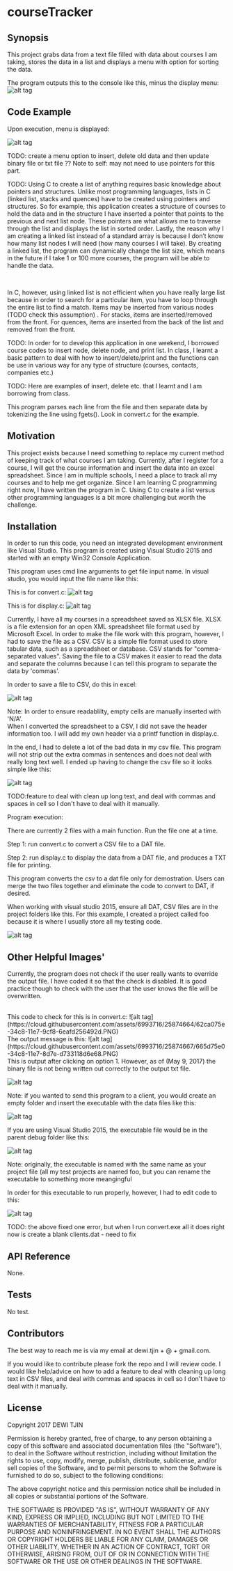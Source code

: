 # courseTracker

## Synopsis

This project grabs data from a text file filled with data about courses I am taking, stores the data in a list and displays a menu with option for sorting the data.

The program outputs this to the console like this, minus the display menu:
![alt tag](https://cloud.githubusercontent.com/assets/6993716/24091648/931e9134-0d06-11e7-9e4b-bbd3eff7e944.PNG)

## Code Example

Upon execution, menu is displayed:

![alt tag](https://cloud.githubusercontent.com/assets/6993716/25874625/34d3cb3c-34c8-11e7-865d-29c08799746a.PNG)

TODO: create a menu option to insert, delete old data and then update binary file or txt file ?? Note to self: may not need to use pointers for this part.

TODO: Using C to create a list of anything requires basic knowledge about pointers and structures.  Unlike most programming languages, lists in C (linked list, stacks and quences) have to be created using pointers and structures.  So for example, this application creates a structure of courses to hold the data and in the structure I have inserted a pointer that points to the previous and next list node.  These pointers are what allows me to traverse through the list and displays the list in sorted order.  Lastly, the reason why I am creating a linked list instead of a standard array is because I don’t know how many list nodes I will need (how many courses I will take). By creating a linked list, the program can dynamically change the list size, which means in the future if I take 1 or 100 more courses, the program will be able to handle the data.  

<br/>

In C, however, using linked list is not efficient when you have really large list because in order to search for a particular item, you have to loop through the entire list to find a match.  Items may be inserted from various nodes (TODO check this assumption) . For stacks, items are inserted/removed from the front.  For quences, items are inserted from the back of the list and removed from the front.  

TODO: In order for to develop this application in one weekend, I borrowed course codes to insert node, delete node, and print list.  In class, I learnt a basic pattern to deal with how to insert/delete/print and the functions can be use in various way for any type of structure (courses, contacts, companies etc.)

TODO: Here are examples of insert, delete etc. that I learnt and I am borrowing from class.

This program parses each line from the file and then separate data by tokenizing the line using fgets(). Look in convert.c for the example.

## Motivation

This project exists because I need something to replace my current method of keeping track of what courses I am taking.  Currently, after I register for a course, I will get the course information and insert the data into an excel spreadsheet.  Since I am in multiple schools, I need a place to track all my courses and to help me get organize.   Since I am learning C programming right now, I have written the program in C.  Using C to create a list versus other programming languages is a bit more challenging but worth the challenge.

## Installation

In order to run this code, you need an integrated development environment like Visual Studio.  This program is created using Visual Studio 2015 and started with an empty Win32 Console Application.

This program uses cmd line arguments to get file input name.  In visual studio, you would input the file name like this:
<br/>

This is for convert.c:
![alt tag](https://cloud.githubusercontent.com/assets/6993716/24091287/732a33d0-0d04-11e7-9672-2544b89ca0eb.PNG)

This is for display.c:
![alt tag](https://cloud.githubusercontent.com/assets/6993716/25874659/5e702e86-34c8-11e7-9652-f800d8f07109.PNG)

Currently, I have all my courses in a spreadsheet saved as XLSX file.  XLSX is a file extension for an open XML spreadsheet file format used by Microsoft Excel.  In order to make the file work with this program, however, I had to save the file as a CSV.  CSV is a simple file format used to store tabular data, such as a spreadsheet or database.  CSV stands for "comma-separated values".  Saving the file to a CSV makes it easier to read the data and separate the columns because I can tell this program to separate the data by 'commas'.

In order to save a file to CSV, do this in excel:

![alt tag](https://cloud.githubusercontent.com/assets/6993716/24091524/d796e394-0d05-11e7-844d-0003a2b24e2c.PNG)

Note: 
In order to ensure readablilty, empty cells are manually inserted with 'N/A'.  
When I converted the spreadsheet to a CSV, I did not save the header information too.  I will add my own header via a printf function in display.c.

In the end, I had to delete a lot of the bad data in my csv file.  This program will not strip out the extra commas in sentences and does not deal with really long text well.  I ended up having to change the csv file so it looks simple like this:

![alt tag](https://cloud.githubusercontent.com/assets/6993716/24091547/f3b93a36-0d05-11e7-9f95-01ba7c3878ff.PNG)

TODO:feature to deal with clean up long text, and deal with commas and spaces in cell so I don't have to deal with it manually.

Program execution:

There are currently 2 files with a main function.  Run the file one at a time.

Step 1: run convert.c to convert a CSV file to a DAT file.

Step 2: run display.c to display the data from a DAT file, and produces a TXT file for printing.

This program converts the csv to a dat file only for demostration.  Users can merge the two files together and eliminate the code to convert to DAT, if desired.

When working with visual studio 2015, ensure all DAT, CSV files are in the project folders like this.  For this example, I created a project called foo because it is where I usually store all my testing code.

![alt tag](https://cloud.githubusercontent.com/assets/6993716/24091573/1a923ad6-0d06-11e7-9ef5-f5d8b11dbd0c.PNG)

## Other Helpful Images'

Currently, the program does not check if the user really wants to override the output file.  I have coded it so that the check is disabled.  It is good practice though to check with the user that the user knows the file will be overwritten.

<br/>
This code to check for this is in convert.c:
![alt tag](https://cloud.githubusercontent.com/assets/6993716/25874664/62ca075e-34c8-11e7-9cf8-6eafd256492d.PNG)

<br/>
The output message is this:
![alt tag](https://cloud.githubusercontent.com/assets/6993716/25874667/665d75e0-34c8-11e7-8d7e-d733118d6e68.PNG)

<br/>
This is output after clicking on option 1. However, as of (May 9, 2017) the binary file is not being written out correctly to the output txt file.

![alt tag](https://cloud.githubusercontent.com/assets/6993716/25874671/6a09e0ca-34c8-11e7-9519-1e24d4e35828.PNG)

Note: if you wanted to send this program to a client, you would create an empty folder and insert the executable with the data files like this:

![alt tag](https://cloud.githubusercontent.com/assets/6993716/25875109/a9c60570-34ca-11e7-9453-d4ab94cd3332.PNG)

If you are using Visual Studio 2015, the executable file would be in the parent debug folder like this:

![alt tag](https://cloud.githubusercontent.com/assets/6993716/25875112/ad6fd14c-34ca-11e7-9274-440d36e570fa.PNG)

Note: originally, the executable is named with the same name as your project file (all my test projects are named foo, but you can rename the executable to something more meangingful

In order for this executable to run properly, however, I had to edit code to this:

![alt tag](https://cloud.githubusercontent.com/assets/6993716/25875247/433c2112-34cb-11e7-96d6-554be2e021a9.PNG)

TODO: the above fixed one error, but when I run convert.exe all it does right now is create a blank clients.dat - need to fix





## API Reference

None.

## Tests

No test.

## Contributors

The best way to reach me is via my email at dewi.tjin + @ + gmail.com.

If you would like to contribute please fork the repo and I will review code.  I would like help/advice on how to add a feature to deal with cleaning up long text in CSV files, and deal with commas and spaces in cell so I don't have to deal with it manually.

## License

Copyright 2017 DEWI TJIN

Permission is hereby granted, free of charge, to any person obtaining a copy of this software and associated documentation files (the "Software"), to deal in the Software without restriction, including without limitation the rights to use, copy, modify, merge, publish, distribute, sublicense, and/or sell copies of the Software, and to permit persons to whom the Software is furnished to do so, subject to the following conditions:

The above copyright notice and this permission notice shall be included in all copies or substantial portions of the Software.

THE SOFTWARE IS PROVIDED "AS IS", WITHOUT WARRANTY OF ANY KIND, EXPRESS OR IMPLIED, INCLUDING BUT NOT LIMITED TO THE WARRANTIES OF MERCHANTABILITY, FITNESS FOR A PARTICULAR PURPOSE AND NONINFRINGEMENT. IN NO EVENT SHALL THE AUTHORS OR COPYRIGHT HOLDERS BE LIABLE FOR ANY CLAIM, DAMAGES OR OTHER LIABILITY, WHETHER IN AN ACTION OF CONTRACT, TORT OR OTHERWISE, ARISING FROM, OUT OF OR IN CONNECTION WITH THE SOFTWARE OR THE USE OR OTHER DEALINGS IN THE SOFTWARE.
